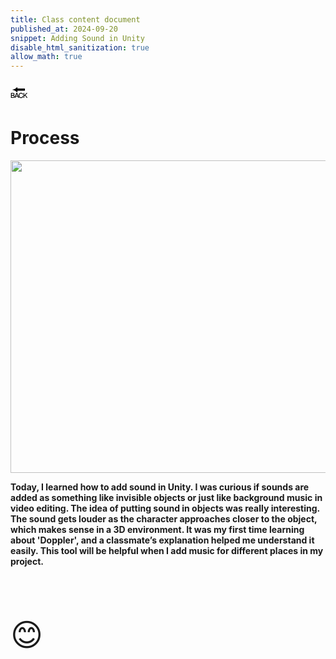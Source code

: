 ```yaml
---
title: Class content document 
published_at: 2024-09-20
snippet: Adding Sound in Unity
disable_html_sanitization: true
allow_math: true
---
```



<a href="https://julienoh000-dms1-blog-83.deno.dev/" style="text-decoration: none; color: black;"><span style="font-size: 30px;">🔙</span></a>


# Process

<img src="20c.png" width="800" height="500">


**Today, I learned how to add sound in Unity. I was curious if sounds are added as something like invisible objects or just like background music in video editing. The idea of putting sound in objects was really interesting. The sound gets louder as the character approaches closer to the object, which makes sense in a 3D environment. It was my first time learning about 'Doppler', and a classmate’s explanation helped me understand it easily. This tool will be helpful when I add music for different places in my project.**

<br>
<br>
<br>


<span style="font-size: 50px;">😊</span>